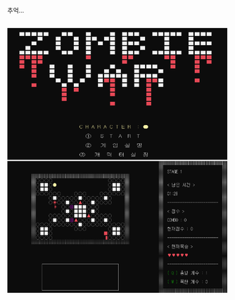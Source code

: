 추억...

<br>

<img src= "cap1.png" width='500' height='300' >
<img src= "cap2.png" width='500' height='300'>